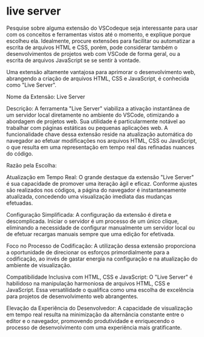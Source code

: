 # live server

Pesquise sobre alguma extensão do VSCodeque seja interessante para usar com os conceitos e ferramentas vistos até o momento, e explique porque escolheu ela. Idealmente, procure extensões para facilitar ou automatizar a escrita de arquivos HTML e CSS, porém, pode considerar também o desenvolvimentos de projetos web com VSCode de forma geral, ou a escrita de arquivos JavaScript se se sentir à vontade.


Uma extensão altamente vantajosa para aprimorar o desenvolvimento web, abrangendo a criação de arquivos HTML, CSS e JavaScript, é conhecida como "Live Server".

Nome da Extensão: Live Server

Descrição: A ferramenta "Live Server" viabiliza a ativação instantânea de um servidor local diretamente no ambiente do VSCode, otimizando a abordagem de projetos web. Sua utilidade é particularmente notável ao trabalhar com páginas estáticas ou pequenas aplicações web. A funcionalidade chave dessa extensão reside na atualização automática do navegador ao efetuar modificações nos arquivos HTML, CSS ou JavaScript, o que resulta em uma representação em tempo real das refinadas nuances do código.

Razão pela Escolha:

Atualização em Tempo Real: O grande destaque da extensão "Live Server" é sua capacidade de promover uma iteração ágil e eficaz. Conforme ajustes são realizados nos códigos, a página do navegador é instantaneamente atualizada, concedendo uma visualização imediata das mudanças efetuadas.

Configuração Simplificada: A configuração da extensão é direta e descomplicada. Iniciar o servidor é um processo de um único clique, eliminando a necessidade de configurar manualmente um servidor local ou de efetuar recargas manuais sempre que uma edição for efetivada.

Foco no Processo de Codificação: A utilização dessa extensão proporciona a oportunidade de direcionar os esforços primordialmente para a codificação, ao invés de gastar energia na configuração e na atualização do ambiente de visualização.

Compatibilidade Inclusiva com HTML, CSS e JavaScript: O "Live Server" é habilidoso na manipulação harmoniosa de arquivos HTML, CSS e JavaScript. Essa versatilidade o qualifica como uma escolha de excelência para projetos de desenvolvimento web abrangentes.

Elevação da Experiência do Desenvolvedor: A capacidade de visualização em tempo real resulta na minimização da alternância constante entre o editor e o navegador, promovendo produtividade e enriquecendo o processo de desenvolvimento com uma experiência mais gratificante.





